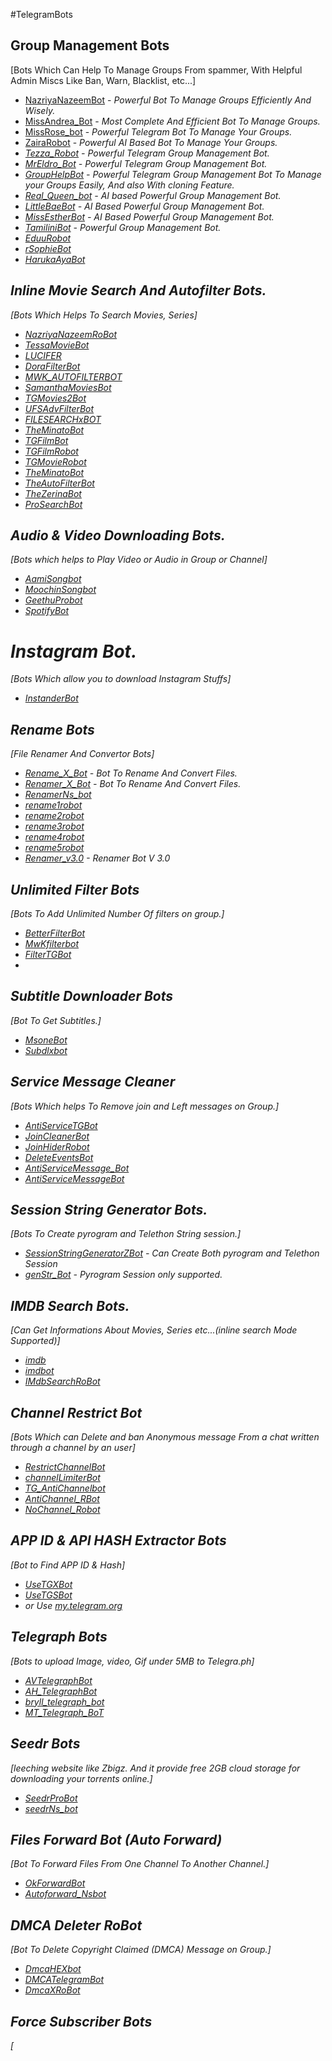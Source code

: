 #TelegramBots

## Group Management Bots
[Bots Which Can Help To Manage Groups From spammer, With Helpful Admin Miscs Like Ban, Warn, Blacklist, etc...]

- [NazriyaNazeemBot](https://t.me/NazriyaNazeemBot) - <i>Powerful Bot To Manage Groups Efficiently And Wisely.</i>
- [MissAndrea_Bot](https://t.me/MissAndrea_Bot) - <i>Most Complete And Efficient Bot To Manage Groups.</i>
- [MissRose_bot](https://t.me/MissRose_bot) - <i>Powerful Telegram Bot To Manage Your Groups.</i>
- [ZairaRobot](https://t.me/ZairaRobot) - <i>Powerful AI Based Bot To Manage Your Groups. 
- [Tezza_Robot](https://t.me/tezza_Robot) - <i>Powerful Telegram Group Management Bot.</i> 
- [MrEldro_Bot](https://t.me/MrEldro_Bot) - <i>Powerful Telegram Group Management Bot.</i>
- [GroupHelpBot](https://t.me/GroupHelpBot) - <i> Powerful Telegram Group Management Bot To Manage your Groups Easily, And also With cloning Feature. 
- [Real_Queen_bot](https://t.me/Real_Queen_bot) - <i>AI based Powerful Group Management Bot.</i>
- [LittleBaeBot](https://t.me/LittleBaeBot) - <i>AI Based Powerful Group Management Bot.</i>
- [MissEstherBot](https://t.me/MissEstherBot) - <i>AI Based Powerful Group Management Bot.</i>
- [TamiliniBot](https://t.me/TamiliniBot) - <i>Powerful Group Management Bot.</i>
- [EduuRobot](https://t.me/EduuRobot) 
- [rSophieBot](https://t.me/rSophieBot) 
- [HarukaAyaBot](https://t.me/HarukaAyaBot) 
  
## Inline Movie Search And Autofilter Bots. 
[Bots Which Helps To Search Movies, Series] 
  
- [NazriyaNazeemRoBot](https://t.me/NazriyaNazeemRoBot)
- [TessaMovieBot](https://t.me/TessaMovieBot) 
- [LUCIFER](https://t.me/CC_autobot)
- [DoraFilterBot](https://t.me/DoraFilterBot) 
- [MWK_AUTOFILTERBOT](https://t.me/MWK_AUTOFILTERBOT) 
- [SamanthaMoviesBot](https://t.me/SamanthaMoviesBot) 
- [TGMovies2Bot](https://t.me/TGMovies2Bot) 
- [UFSAdvFilterBot](https://t.me/UFSAdvFilterBot) 
- [FILESEARCHxBOT](https://t.me/FILESEARCHxBOT) 
- [TheMinatoBot](https://t.me/TheMinatoBot) 
- [TGFilmBot](https://t.me/TGFilmBot) 
- [TGFilmRobot](https://t.me/TGFilmRobot) 
- [TGMovieRobot](https://t.me/TGMovieRobot) 
- [TheMinatoBot](https://t.me/TheMinatoBot) 
- [TheAutoFilterBot](https://t.me/TheAutoFilterBot) 
- [TheZerinaBot](https://t.me/TheZerinaBot) 
- [ProSearchBot](https://t.me/ProSearchBot) 

## Audio & Video Downloading Bots.
[Bots which helps to Play Video or Audio in Group or Channel]

- [AamiSongbot](https://t.me/Aami_song_bot)
- [MoochinSongbot](https://t.me/MoochinSongbot)
- [GeethuProbot](https://t.me/Geethu_Pro_bot)
- [SpotifyBot](https://t.me/Spoti_Unoff_bot)

# Instagram Bot.
[Bots Which allow you to download Instagram Stuffs]

- [InstanderBot](https://t.me/Instander_unoffi_bot)
  
## Rename Bots
[File Renamer And Convertor Bots] 
  
- [Rename_X_Bot](https:/t.me/Rename_X_Bot) - <i>Bot To Rename And Convert Files.</i>
- [Renamer_X_Bot](https:/t.me/Renamer_X_Bot) - <i>Bot To Rename And Convert Files.</i>
- [RenamerNs_bot](https://t.me/RenamerNs_bot) 
- [rename1robot](https://t.me/rename1robot) 
- [rename2robot](https://t.me/rename2robot) 
- [rename3robot](https://t.me/rename3robot) 
- [rename4robot](https://t.me/rename4robot) 
- [rename5robot](https://t.me/rename5robot)
- [Renamer_v3.0](https://t.me/Re_nameXbot) - <i>Renamer Bot V 3.0 </i>
 
 ## Unlimited Filter Bots
 [Bots To Add Unlimited Number Of filters on group.]
 
- [BetterFilterBot](https://t.me/BetterFilterBot) 
- [MwKfilterbot](https://t.me/MwKfilterbot) 
- [FilterTGBot](https://t.me/FilterTGBot) 
- 
 
 
## Subtitle Downloader Bots
[Bot To Get Subtitles.] 

- [MsoneBot](https://t.me/MsoneBot)
- [Subdlxbot](https://t.me/Subdlxbot) 
 
 
## Service Message Cleaner 
[Bots Which helps To Remove join and Left messages on Group.]
 
- [AntiServiceTGBot](https://t.me/AntiServiceTGBot) 
- [JoinCleanerBot](https://t.me/JoinCleanerBot) 
- [JoinHiderRobot](https://t.me/JoinHiderRobot) 
- [DeleteEventsBot](https://t.me/DeleteEventsBot) 
- [AntiServiceMessage_Bot](https://t.me/AntiServiceMessage_Bot) 
- [AntiServiceMessageBot](https://t.me/AntiServiceMessageBot) 

## Session String Generator Bots. 
[Bots To Create pyrogram and Telethon String session.]
 
- [SessionStringGeneratorZBot](https://t.me/SessionStringGeneratorZBot) - <i> Can Create Both pyrogram and Telethon Session</i>
- [genStr_Bot](https://t.me/genStr_Bot) - <i> Pyrogram Session only supported.</i>

 
## IMDB Search Bots. 
[Can Get Informations About Movies, Series etc...(inline search Mode Supported)]

- [imdb](https://t.me/imdb) 
- [imdbot](https://t.me/imdbot) 
- [IMdbSearchRoBot](https://t.me/IMdbSearchRoBot) 

 
## Channel Restrict Bot
[Bots Which can Delete and ban Anonymous message From a chat written through a channel by an user] 
 
- [RestrictChannelBot](https://t.me/RestrictChannelBot) 
- [channelLimiterBot](https://t.me/channelLimiterBot) 
- [TG_AntiChannelbot](https://t.me/TG_AntiChannelbot) 
- [AntiChannel_RBot](https://t.me/AntiChannel_RBot) 
- [NoChannel_Robot](https://t.me/NoChannel_Robot) 

 
## APP ID & API HASH Extractor Bots
[Bot to Find APP ID & Hash] 
- [UseTGXBot](https://t.me/UseTGXBot) 
- [UseTGSBot](https://t.me/UseTGSBot) 
- or Use [my.telegram.org](https://my.telegram.org/apps)


## Telegraph Bots
[Bots to upload Image, video, Gif under 5MB to Telegra.ph]

- [AVTelegraphBot](https://t.me/AVTelegraphBot)
- [AH_TelegraphBot](https://t.me/AH_TelegraphBot)
- [bryll_telegraph_bot](https://t.me/bryll_telegraph_bot)
- [MT_Telegraph_BoT](https://t.me/MT_Telegraph_BoT)


## Seedr Bots
[leeching website like Zbigz. And it provide free 2GB cloud storage for downloading your torrents online.]

- [SeedrProBot](https://t.me/SeedrProBot)
- [seedrNs_bot](https://t.me/seedrNs_bot)


## Files Forward Bot (Auto Forward)
[Bot To Forward Files From One Channel To Another Channel.] 

- [OkForwardBot](https://t.me/OkForwardBot) 
- [Autoforward_Nsbot](https://t.me/Autoforward_Nsbot) 


## DMCA Deleter RoBot
[Bot To Delete Copyright Claimed (DMCA) Message on Group.]

- [DmcaHEXbot](https://t.me/DmcaHEXbot)
- [DMCATelegramBot](https://t.me/DMCATelegramBot)
- [DmcaXRoBot](https://t.me/DmcaXRoBot)


## Force Subscriber Bots
[
